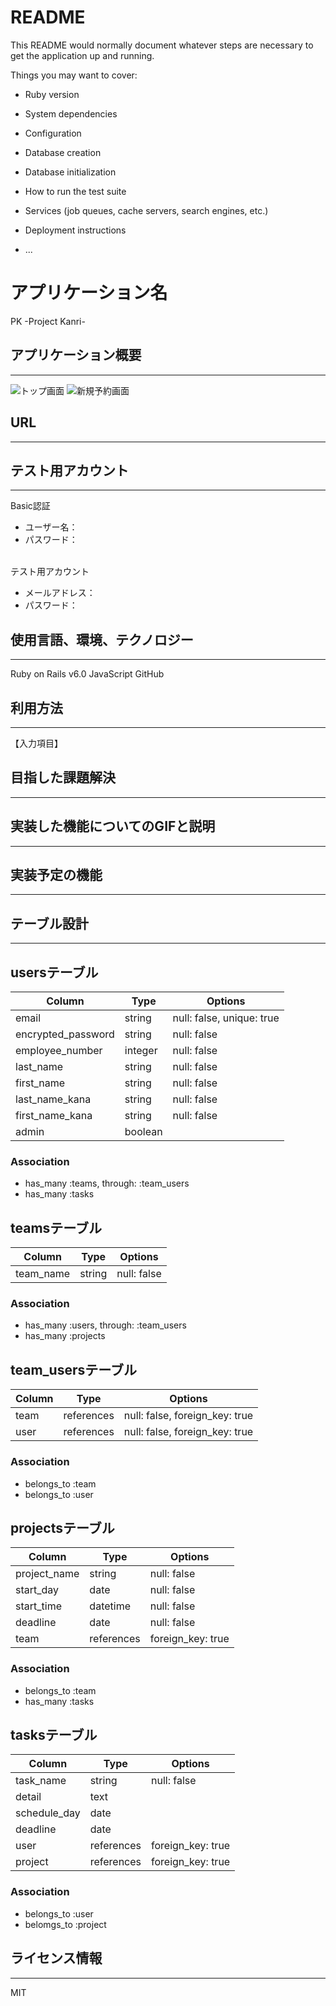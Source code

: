 # README

This README would normally document whatever steps are necessary to get the
application up and running.

Things you may want to cover:

* Ruby version

* System dependencies

* Configuration

* Database creation

* Database initialization

* How to run the test suite

* Services (job queues, cache servers, search engines, etc.)

* Deployment instructions

* ...

# アプリケーション名
PK -Project Kanri-

## アプリケーション概要
---

![トップ画面]()
![新規予約画面]()

## URL
---


## テスト用アカウント
---
Basic認証
- ユーザー名：
- パスワード：

<br>
テスト用アカウント

- メールアドレス：
- パスワード：
  
## 使用言語、環境、テクノロジー
---
Ruby on Rails v6.0
JavaScript
GitHub
  
## 利用方法
---
【入力項目】
<!-- - 日付 (先程選んだ日にちがデフォルトで入力されています)
- 開始時刻<br>
    表の中からご希望の時間帯の「◯」をクリックしてください。
    <br>「×」となっている時間帯は選ぶことができません。
- ご参加予定人数（※）
    <br>プルダウンの中から該当の選択肢を選んでください。
- 面談形式（※）
    <br>プルダウンの中から該当の選択肢を選んでください。
- 備考・面談で相談したいこと
    <br>予約時に共有したいことがあれば記入してください。
  <br>
  入力した内容に間違いがないかを確認後、「申込」をクリックしてください。 -->


## 目指した課題解決
---

## 実装した機能についてのGIFと説明
---
<!-- - 新規予約機能
カレンダーより希望の日時を選んで、予約申し込みすることができます（入力内容確認機能を含む）
- マイページ機能
マイページでは予約の一覧や詳細を確認でき、一部内容の修正や予約をキャンセルすることができます。
- 予約詳細表示機能
予約した内容の詳細を表示することができます。
- 予約内容編集機能
予約した内容の一部を編集（変更）することができます。
- 予約削除機能
予約を削除することができます。
- メール送信機能
予約完了時・予約編集時にActionMailerが起動し、完了メールを送信することができます。
- Googleカレンダー登録機能
予約完了画面もしくは予約詳細表示画面から予約内容をGoogleカレンダーに登録することができます。 -->

## 実装予定の機能
---

## テーブル設計
---
## usersテーブル

| Column                 | Type       | Options                        |
| ---------------------- | ---------- | ------------------------------ |
| email                  | string     | null: false, unique: true      | 
| encrypted_password     | string     | null: false                    |
| employee_number        | integer    | null: false                    |
| last_name              | string     | null: false                    |
| first_name             | string     | null: false                    |
| last_name_kana         | string     | null: false                    |
| first_name_kana        | string     | null: false                    |
| admin                  | boolean    |                                |


### Association
- has_many :teams, through: :team_users
- has_many :tasks

## teamsテーブル
| Column                 | Type       | Options                        |
| ---------------------- | ---------- | ------------------------------ |
| team_name              | string     | null: false                    | 

### Association
- has_many :users, through: :team_users
- has_many :projects


## team_usersテーブル
| Column                 | Type       | Options                        |
| ---------------------- | ---------- | ------------------------------ |
| team                   | references | null: false, foreign_key: true |
| user                   | references | null: false, foreign_key: true |

### Association
- belongs_to :team
- belongs_to :user


## projectsテーブル

| Column                 | Type       | Options                        |
| ---------------------- | ---------- | ------------------------------ |
| project_name           | string     | null: false                    | 
| start_day              | date       | null: false                    |
| start_time             | datetime   | null: false                    |
| deadline               | date       | null: false                    |
| team                   | references | foreign_key: true              |

### Association
- belongs_to :team
- has_many :tasks

## tasksテーブル
| Column                 | Type       | Options                        |
| ---------------------- | ---------- | ------------------------------ |
| task_name              | string     | null: false                    |
| detail                 | text       |                                |
| schedule_day           | date       |                                |
| deadline               | date       |                                |
| user                   | references | foreign_key: true              |
| project                | references | foreign_key: true              |

### Association
- belongs_to :user
- belomgs_to :project


## ライセンス情報
---
MIT
